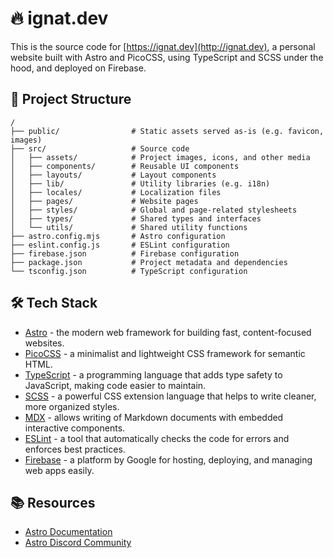 # 🔥 ignat.dev

This is the source code for [https://ignat.dev](http://ignat.dev),
a personal website built with Astro and PicoCSS, using
TypeScript and SCSS under the hood, and deployed on Firebase.


## 📂 Project Structure

```text
/
├── public/                # Static assets served as-is (e.g. favicon, images)
├── src/                   # Source code
│   ├── assets/            # Project images, icons, and other media
│   ├── components/        # Reusable UI components
│   ├── layouts/           # Layout components
│   ├── lib/               # Utility libraries (e.g. i18n)
│   ├── locales/           # Localization files
│   ├── pages/             # Website pages
│   ├── styles/            # Global and page-related stylesheets
│   ├── types/             # Shared types and interfaces
│   └── utils/             # Shared utility functions
├── astro.config.mjs       # Astro configuration
├── eslint.config.js       # ESLint configuration
├── firebase.json          # Firebase configuration
├── package.json           # Project metadata and dependencies
└── tsconfig.json          # TypeScript configuration
```


## 🛠 Tech Stack

- [Astro][1] - the modern web framework for building fast, content-focused websites.
- [PicoCSS][2] - a minimalist and lightweight CSS framework for semantic HTML.
- [TypeScript][3] - a programming language that adds type safety to JavaScript, making code easier to maintain.
- [SCSS][4] - a powerful CSS extension language that helps to write cleaner, more organized styles.
- [MDX][5] - allows writing of Markdown documents with embedded interactive components.
- [ESLint][6] - a tool that automatically checks the code for errors and enforces best practices.
- [Firebase][7] - a platform by Google for hosting, deploying, and managing web apps easily.


## 📚 Resources

- [Astro Documentation](https://docs.astro.build)
- [Astro Discord Community](https://astro.build/chat)


[1]: https://astro.build/
[2]: https://picocss.com/
[3]: https://www.typescriptlang.org/
[4]: https://sass-lang.com/
[5]: https://mdxjs.com/
[6]: https://eslint.org/
[7]: https://firebase.google.com/products/hosting
